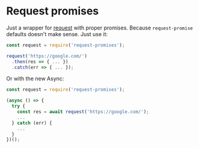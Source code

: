 # Request promises

Just a wrapper for [request](https://github.com/request/request) with proper promises. Because `request-promise` defaults doesn't make sense. Just use it:

```js
const request = require('request-promises');

request('https://google.com/')
  .then(res => { ... })
  .catch(err => { ... });
```

Or with the new Async:

```js
const request = require('request-promises');

(async () => {
  try {
    const res = await request('https://google.com/');
    ...
  } catch (err) {
    ...
  }
})();
```
